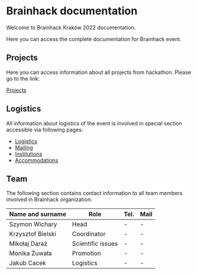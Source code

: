 # Brainhack documentation

Welcome to Brainhack Kraków 2022 documentation.

Here you can access the complete documentation for Brainhack event.

## Projects

Here you can access information about all projects from hackathon. Please go to the link:

[Projects](projects)

## Logistics

All information about logistics of the event is involved in special section accessible via following pages:
- [Logistics](logistics)
- [Mailing](mailing)
- [Institutions](institutions)
- [Accommodations](accomodations)
 
## Team

The following section contains contact information to all team members involved in Brainhack organization.

| Name and surname  | Role              | Tel. | Mail |
|-------------------|-------------------|------|------|
| Szymon Wichary    | Head              | -    | -    |
| Krzysztof Bielski | Coordinator       | -    | -    |
| Mikołaj Daraż     | Scientific issues | -    | -    |
| Monika Żuwała     | Promotion         | -    | -    |
| Jakub Cacek       | Logistics         | -    | -    |
